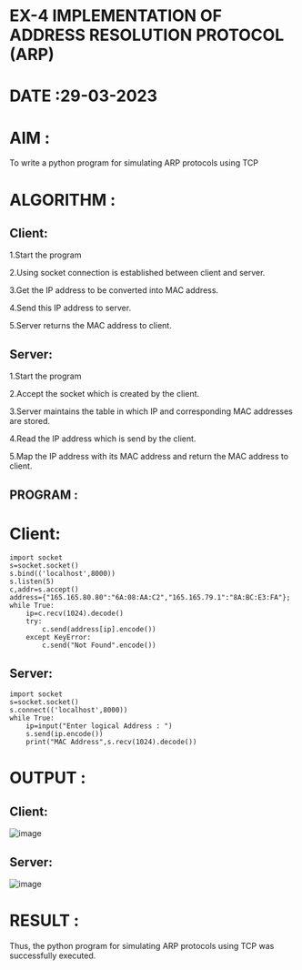 # EX-4 IMPLEMENTATION OF ADDRESS RESOLUTION PROTOCOL (ARP)

# DATE :29-03-2023

# AIM :

To write a python program for simulating ARP protocols using TCP

# ALGORITHM :

## Client:

1.Start the program

2.Using socket connection is established between client and server.

3.Get the IP address to be converted into MAC address.

4.Send this IP address to server.

5.Server returns the MAC address to client.

## Server:

1.Start the program

2.Accept the socket which is created by the client.

3.Server maintains the table in which IP and corresponding MAC addresses are stored.

4.Read the IP address which is send by the client.

5.Map the IP address with its MAC address and return the MAC address to client.

## PROGRAM :

# Client:
```
import socket
s=socket.socket()
s.bind(('localhost',8000))
s.listen(5)
c,addr=s.accept()
address={"165.165.80.80":"6A:08:AA:C2","165.165.79.1":"8A:BC:E3:FA"};
while True:
    ip=c.recv(1024).decode()
    try:
        c.send(address[ip].encode())
    except KeyError:
        c.send("Not Found".encode())
```
## Server:
```
import socket
s=socket.socket()
s.connect(('localhost',8000))
while True:
    ip=input("Enter logical Address : ")
    s.send(ip.encode())
    print("MAC Address",s.recv(1024).decode())
```
# OUTPUT :

## Client:

![image](https://github.com/shara56/EX-4/assets/113497104/a1a801ed-d2cb-43f3-8d8a-47b11f548525)

## Server:

![image](https://github.com/shara56/EX-4/assets/113497104/087c252b-d8d2-4bc3-a842-af53d68225b1)

# RESULT :

Thus, the python program for simulating ARP protocols using TCP was successfully executed.

